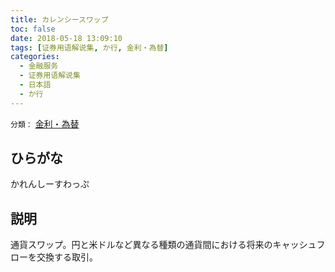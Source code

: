 ```yaml
---
title: カレンシースワップ
toc: false
date: 2018-05-18 13:09:10
tags: [证券用语解说集, か行, 金利・為替]
categories:
  - 金融服务
  - 证券用语解说集
  - 日本語
  - か行
---
```


`分類：` [金利・為替](/tags/金利・為替/)

## ひらがな

かれんしーすわっぷ

## 説明

通貨スワップ。円と米ドルなど異なる種類の通貨間における将来のキャッシュフローを交換する取引。
